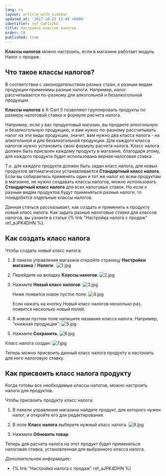```yaml
---
lang: ru
layout: article_with_sidebar
updated_at: '2017-10-25 13:48 +0400'
identifier: ref_CqF1z2kG
title: Настройка классов налогов
order: 10
published: true
---
```

**Классы налогов** можно настроить, если в магазине работает модуль Налог с продаж. 

## Что такое классы налогов?

В соответствии с законодательством разных стран, к разным видам продукции применимы разные налоги. Например, налог рассчитывается по-разному для алкогольной и безалкогольной продукции.   

**Классы налогов** в X-Cart 5 позволяют группировать продукты по размеру налоговой ставки и формуле расчета налога.

Например, если у  вас продуктовый магазин, вы продаете алкогольную и безалкогольную продукцию, и вам нужно по-разному рассчитывать налог на эти виды продукции, значит, вам нужно два класса налога - на алкогольной и для безалкогольной продукции. Для каждого класса налогов нужно установить свою формулу расчета налога. Класс налога должен быть присвоен каждому продукту в магазине, благодаря этому, для каждого продукта будет использована верная налоговая ставка. 

Т.к. для каждого продукта должен быть задан класс налога, для новых продуктов автоматически устанавливается **Стандартный класс налога**. Если вы собираетесь применять один и тот же налог ко всем продуктам в  магазине, не нужно создавать классы налогов, можно использовать **Стандартный класс налога** для всех налоговых ставок. Но если к разным видам продуктов будут применяться разные налоги, то понадобятся отдельные классы налогов. 

Данная статься рассказывает, как создать и применить к продукту новый класс налога. Как задать разные налоговые ставки для классов налогов, вы узнаете в статье {% link "Настройка налога с продаж" ref_aJPK4DHN %}.

## Как создать класс налога

Чтобы создать новый класс налога: 

1.  В панели управления магазина откройте страницу **Настройки магазина** / **Налоги**: 
    ![1.jpg]({{site.baseurl}}/attachments/ref_CqF1z2kG/1.jpg)

2.  Перейдите на вкладку **Классы налогов**:
    ![2.jpg]({{site.baseurl}}/attachments/ref_CqF1z2kG/2.jpg)

3.  Нажмите **Новый класс налогов**:
    ![3.jpg]({{site.baseurl}}/attachments/ref_CqF1z2kG/3.jpg)

    Ниже появится новое пустое поле: 
    ![4.jpg]({{site.baseurl}}/attachments/ref_CqF1z2kG/4.jpg)
    
    Если нажать на кнопку Новый класс налогов несколько раз, появится несколько новый полей.

4.  В новом пустом поле напишите название класса налога. Например, "книжная продукция":
    ![5.jpg]({{site.baseurl}}/attachments/ref_CqF1z2kG/5.jpg)

5.  Нажмите **Сохранить**.
    ![6.jpg]({{site.baseurl}}/attachments/ref_CqF1z2kG/6.jpg)

Класс налога создан:
    ![7.jpg]({{site.baseurl}}/attachments/ref_CqF1z2kG/7.jpg)

Теперь можно присвоить данный класс налога продукту и настроить для него налоговую ставку. 

## Как присвоить класс налога продукту

Когда готовы все необходимые классы налогов, можно настроить налоги для продуктов. 

Чтобы присвоить продукту класс налога:

1.  В панели управления магазина найдите продукт, для которого нужен налог, и откройте его для редактирования. 

2.  В поле **Класс налога** выберите нужный класс налога.
    ![8.jpg]({{site.baseurl}}/attachments/ref_CqF1z2kG/8.jpg)

3.  Нажмите **Обновить товар**.

Теперь для расчета налога на этот продукт будет применяться налоговая ставка, установленная для выбранного класса налога.  

_Дополнительная информация::_

*   {% link "Настройка налога с продаж" ref_aJPK4DHN %}




